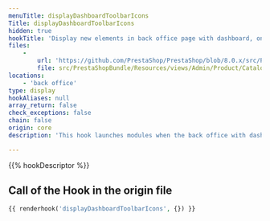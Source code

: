 ```yaml
---
menuTitle: displayDashboardToolbarIcons
Title: displayDashboardToolbarIcons
hidden: true
hookTitle: 'Display new elements in back office page with dashboard, on icons list'
files:
    -
        url: 'https://github.com/PrestaShop/PrestaShop/blob/8.0.x/src/PrestaShopBundle/Resources/views/Admin/Product/CatalogPage/Blocks/tools.html.twig'
        file: src/PrestaShopBundle/Resources/views/Admin/Product/CatalogPage/Blocks/tools.html.twig
locations:
    - 'back office'
type: display
hookAliases: null
array_return: false
check_exceptions: false
chain: false
origin: core
description: 'This hook launches modules when the back office with dashboard is displayed'

---
```


{{% hookDescriptor %}}

## Call of the Hook in the origin file

```php
{{ renderhook('displayDashboardToolbarIcons', {}) }}
```
